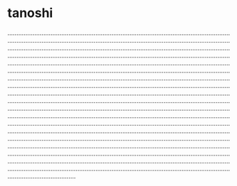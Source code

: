 # tanoshi
..........................................................................................................................................................................................................................................................................................................................................................................................................................................................................................................................................................................................................................................................................................................................................................................................................................................................................................................................................................................................................................................................................................................................................................................................................................................................................................................................................................................................................................................................................................................................................................................................................................................................................................................................................................................................................................................................................................................................................................................................................................................................................................................................................................................................................................................................................................................................................................................................................................................................................................